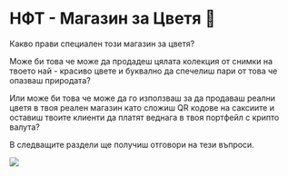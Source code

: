 # НФТ - Магазин за Цветя 🏪

Какво прави специален този магазин за цветя?

Може би това че може да продадеш цялата колекция от снимки на твоето най - красиво цвете и буквално да спечелиш пари от това че опазваш природата?

Или може би това че може да го използваш за да продаваш реални цветя в твоя реален магазин като сложиш QR кодове на саксиите и оставиш твоите клиенти да платят веднага в твоя портфейл с крипто валута?

В следващите раздели ще получиш отговори на тези въпроси.

![](../../.gitbook/assets/2021-09-02\_17h49\_44.jpg)
